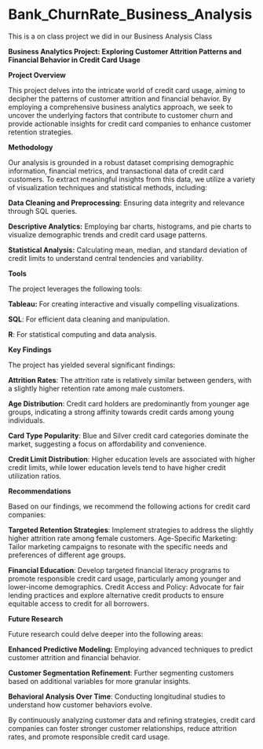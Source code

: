 # Bank_ChurnRate_Business_Analysis
This is a on class project we did in our Business Analysis Class 

**Business Analytics Project: Exploring Customer Attrition Patterns and Financial Behavior in Credit Card Usage**

**Project Overview**

This project delves into the intricate world of credit card usage, aiming to decipher the patterns of customer attrition and financial behavior. By employing a comprehensive business analytics approach, we seek to uncover the underlying factors that contribute to customer churn and provide actionable insights for credit card companies to enhance customer retention strategies.

**Methodology**

Our analysis is grounded in a robust dataset comprising demographic information, financial metrics, and transactional data of credit card customers. To extract meaningful insights from this data, we utilize a variety of visualization techniques and statistical methods, including:

**Data Cleaning and Preprocessing**: Ensuring data integrity and relevance through SQL queries.

**Descriptive Analytics:** Employing bar charts, histograms, and pie charts to visualize demographic trends and credit card usage patterns.

**Statistical Analysis:** Calculating mean, median, and standard deviation of credit limits to understand central tendencies and variability.

**Tools**

The project leverages the following tools:

**Tableau:** For creating interactive and visually compelling visualizations.

**SQL**: For efficient data cleaning and manipulation.

**R**: For statistical computing and data analysis.

**Key Findings**

The project has yielded several significant findings:

**Attrition Rates**: The attrition rate is relatively similar between genders, with a slightly higher retention rate among male customers.

**Age Distribution**: Credit card holders are predominantly from younger age groups, indicating a strong affinity towards credit cards among young individuals.

**Card Type Popularity**: Blue and Silver credit card categories dominate the market, suggesting a focus on affordability and convenience.

**Credit Limit Distribution**: Higher education levels are associated with higher credit limits, while lower education levels tend to have higher credit utilization ratios.


**Recommendations**

Based on our findings, we recommend the following actions for credit card companies:

**Targeted Retention Strategies**: Implement strategies to address the slightly higher attrition rate among female customers.
Age-Specific Marketing: Tailor marketing campaigns to resonate with the specific needs and preferences of different age groups.

**Financial Education**: Develop targeted financial literacy programs to promote responsible credit card usage, particularly among younger and lower-income demographics.
Credit Access and Policy: Advocate for fair lending practices and explore alternative credit products to ensure equitable access to credit for all borrowers.

**Future Research**

Future research could delve deeper into the following areas:

**Enhanced Predictive Modeling:** Employing advanced techniques to predict customer attrition and financial behavior.

**Customer Segmentation Refinement**: Further segmenting customers based on additional variables for more granular insights.

**Behavioral Analysis Over Time**: Conducting longitudinal studies to understand how customer behaviors evolve.

By continuously analyzing customer data and refining strategies, credit card companies can foster stronger customer relationships, reduce attrition rates, and promote responsible credit card usage.
